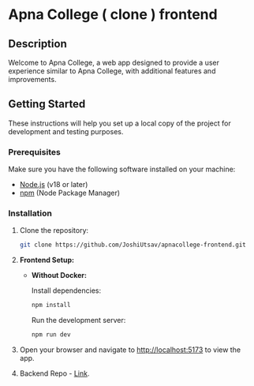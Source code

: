 # Apna College ( clone ) frontend

## Description

Welcome to Apna College, a web app designed to provide a user experience similar to Apna College, with additional features and improvements.

## Getting Started

These instructions will help you set up a local copy of the project for development and testing purposes.

### Prerequisites

Make sure you have the following software installed on your machine:

- [Node.js](https://nodejs.org/) (v18 or later)
- [npm](https://www.npmjs.com/) (Node Package Manager)

### Installation

1. Clone the repository:

   ```bash
   git clone https://github.com/JoshiUtsav/apnacollege-frontend.git
   ```

3. **Frontend Setup:**

   - **Without Docker:**

     Install dependencies:

     ```bash
     npm install
     ```

     Run the development server:

     ```bash
     npm run dev
     ```

4. Open your browser and navigate to [http://localhost:5173](http://localhost:5173) to view the app.

5. Backend Repo - [Link](https://github.com/JoshiUtsav/apnacollege-backend).
